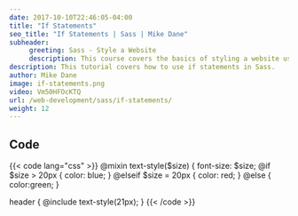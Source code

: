 ```yaml
---
date: 2017-10-10T22:46:05-04:00
title: "If Statements"
seo_title: "If Statements | Sass | Mike Dane"
subheader:
     greeting: Sass - Style a Website
     description: This course covers the basics of styling a website using Sass. Work your way through the videos/articles and I'll teach you everything you need to know to style a basic website!
description: This tutorial covers how to use if statements in Sass.
author: Mike Dane
image: if-statements.png
video: Vm50HFOcKTQ
url: /web-development/sass/if-statements/
weight: 12
---
```


## Code

{{< code lang="css" >}}
@mixin text-style($size) {
     font-size: $size;
@if $size > 20px {
     color: blue;
} @elseif $size = 20px {
     color: red;
} @else {
     color:green;
}

header {
     @include text-style(21px);
}
{{< /code >}}
